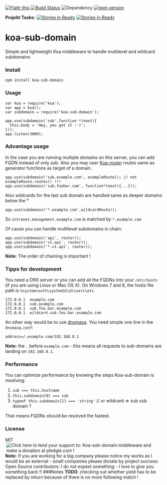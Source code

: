 
<a href="https://flattr.com/submit/auto?user_id=Student007&url=https%3A%2F%2Fgithub.com%2FStudent007%2Fkoa-sub-domain" target="_blank"><img src="http://button.flattr.com/flattr-badge-large.png" alt="Flattr this" title="Flattr this" border="0"></a>
[![Build Status](https://travis-ci.org/Student007/koa-sub-domain.svg)](https://travis-ci.org/Student007/koa-sub-domain) ![Dependency](https://david-dm.org/student007/koa-sub-domain.svg) [![npm version](https://badge.fury.io/js/koa-sub-domain.svg)](http://badge.fury.io/js/koa-sub-domain)

**Projekt Tasks:** [![Stories in Ready](https://badge.waffle.io/Student007/koa-sub-domain.png?label=ready&title=Prepared)](https://waffle.io/Student007/koa-sub-domain) [![Stories in Ready](https://badge.waffle.io/Student007/koa-sub-domain.png?label=In%20Progress&title=In%20Progress)](https://waffle.io/Student007/koa-sub-domain) <!---[![Stories in Done the last 7 days](https://badge.waffle.io/Student007/koa-sub-domain.png?label=Done&title=Done%20last%207%20days)](https://waffle.io/Student007/koa-sub-domain)-->
# koa-sub-domain
Simple and lightweight Koa middleware to handle multilevel and wildcard subdomains

### Install

```
npm install koa-sub-domain
```

### Usage

```
var koa = require('koa');
var app = koa();
var subdomain = require('koa-sub-domain');

app.use(subdomain('sub',function *(next){
  this.body = 'Hey, you got it :-)';
}));
app.listen(3000);
```

### Advantage usage

In the case you are running multiple domains on this server, you can add FQDN instead of only sub. Also you may user [Koa-router](https://github.com/alexmingoia/koa-router) routes same as generator functions as target of a domain.

```
app.use(subdomain('sub.example.com', exampleRoute)); // not exampleRoute.routes() !!!
app.use(subdomain('sub.foobar.com', function*(next){...}));
```

Also wildcards for the last sub domain are handled same as deeper domains below the * 

```
app.use(subdomain('*.example.com',wildcardRoute));

```
So `intranet.management.example.com` is matched by `*.example.com`

Of cause you can handle multilevel subdomains in chain:

```
app.use(subdomain('api', router));
app.use(subdomain('v1.api', router));
app.use(subdomain('*.v1.api', router));
```
**Note:** The order of chaining is important !

### Tipps for development 

You need a DNS server or you can add all the FQDNs into your `/etc/hosts` (if you are using Linux or Mac OS X). On Windows 7 and 8, the hosts file path is `%systemroot%\system32\drivers\etc`.

```
172.0.0.1  example.com
172.0.0.1  sub.example.com
172.0.0.1  sub.foo.bar.example.com
172.0.0.1  wildcard.sub.foo.bar.example.com
```

An other way would be to use [dnsmasq](http://thekelleys.org.uk/dnsmasq/doc.html). You need simple one line in the `dnsmasq.conf`:

```
address=/.example.com/192.168.0.1
```
**Note:** the `.` before `example.com` - this means all requests to sub-domains are landing on `192.168.0.1`.

### Performance

You can optimize performance by knowing the steps Koa-sub-domain is resolving:


1. `sub === this.hostname`
2. `this.subdomain[0] === sub`
3. `typeof this.subdomain[1] === 'string'` // or wildcard => sub sub domain ?

That means FQDNs should be resolved the fastest.

### License
MIT<a href='https://pledgie.com/campaigns/29613'><img align='right' alt='Click here to lend your support to: Koa-sub-domain middleware and make a donation at pledgie.com !' src='https://pledgie.com/campaigns/29613.png?skin_name=chrome' border='0' ></a>

**Note:** If you are working for a big company please notice my works as I would be an external - small companies please donate by project success. Open Source contributors: I do not expext something - I love to give you something back !!
###Notes
**TODO**: checking out whether yield has to be replaced by return because of there is no more following match !
